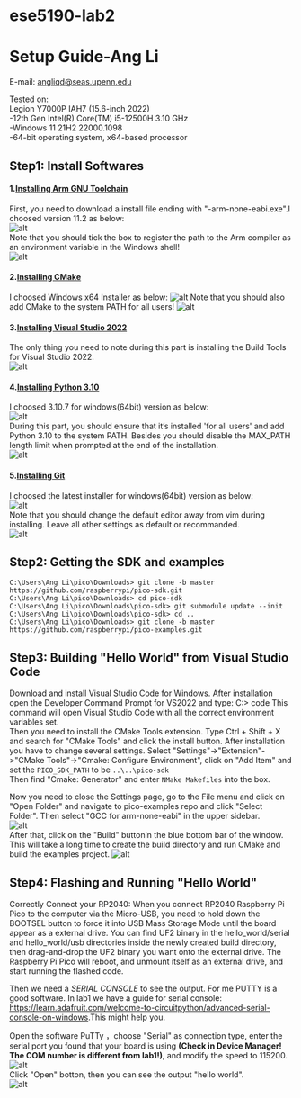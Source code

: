 # ese5190-lab2
# Setup Guide-Ang Li
E-mail: angliqd@seas.upenn.edu

Tested on:  
Legion Y7000P IAH7 (15.6-inch 2022)  
-12th Gen Intel(R) Core(TM) i5-12500H   3.10 GHz  
-Windows 11 21H2 22000.1098  
-64-bit operating system, x64-based processor  
## Step1: Install Softwares
#### 1.[Installing Arm GNU Toolchain](https://developer.arm.com/downloads/-/arm-gnu-toolchain-downloads)  
First, you need to download a install file ending with "-arm-none-eabi.exe".I choosed version 11.2 as below:  
![alt](https://github.com/AngLi-00/ese5190-lab2/blob/4d2396c628fd15491f2d9b771bc2876b1c7374ae/1-arm.png)  
Note that you should tick the box to register the path to the Arm compiler as an environment variable in the Windows shell!  
![alt](https://github.com/AngLi-00/ese5190-lab2/blob/4d2396c628fd15491f2d9b771bc2876b1c7374ae/1-arm2.png)  
  
#### 2.[Installing CMake](https://cmake.org/download/)  
I choosed Windows x64 Installer as below:
![alt](https://github.com/AngLi-00/ese5190-lab2/blob/main/2-cmake.png)
Note that you should also add CMake to the system PATH for all users!
![alt](https://github.com/AngLi-00/ese5190-lab2/blob/main/2-cmake2.png)  

#### 3.[Installing Visual Studio 2022](https://visualstudio.microsoft.com/downloads/#build-tools-for-visual-studio-2022)  
The only thing you need to note during this part is installing the Build Tools for Visual Studio 2022.  
![alt](https://github.com/AngLi-00/ese5190-lab2/blob/main/3-VS2022.png)  

#### 4.[Installing Python 3.10](https://www.python.org/downloads/windows/)   
I choosed 3.10.7 for windows(64bit) version as below:  
![alt](https://github.com/AngLi-00/ese5190-lab2/blob/main/4-Python.png)  
During this part, you should ensure that it’s installed 'for all users' and add Python 3.10 to the system PATH. Besides you should disable the MAX_PATH length limit when prompted at the end of the installation.  
![alt](https://github.com/AngLi-00/ese5190-lab2/blob/main/4-Python2.png)  
#### 5.[Installing Git](https://git-scm.com/download/win)  
I choosed the latest installer for windows(64bit) version as below:  
![alt](https://github.com/AngLi-00/ese5190-lab2/blob/main/5-Git.png)  
Note that you should change the default editor away from vim during installing. Leave all other settings as default or recommanded.  
![alt](https://github.com/AngLi-00/ese5190-lab2/blob/main/5-Git2.png)  


## Step2: Getting the SDK and examples

    C:\Users\Ang Li\pico\Downloads> git clone -b master https://github.com/raspberrypi/pico-sdk.git 
    C:\Users\Ang Li\pico\Downloads> cd pico-sdk
    C:\Users\Ang Li\pico\Downloads\pico-sdk> git submodule update --init 
    C:\Users\Ang Li\pico\Downloads\pico-sdk> cd ..
    C:\Users\Ang Li\pico\Downloads> git clone -b master https://github.com/raspberrypi/pico-examples.git


## Step3: Building "Hello World" from Visual Studio Code  
Download and install Visual Studio Code for Windows. After installation open the Developer Command Prompt for VS2022 and type:
    C:> code
This command will open Visual Studio Code with all the correct environment variables set.  
Then you need to install the CMake Tools extension. Type Ctrl + Shift + X and search for "CMake Tools" and click the install button. After installation you have to change several settings. Select "Settings"->"Extension"->"CMake Tools"->"Cmake: Configure Environment", click on "Add Item" and set the `PICO_SDK_PATH` to be `..\..\pico-sdk`  
Then find "Cmake: Generator" and enter `NMake Makefiles` into the box.  

Now you need to close the Settings page, go to the File menu and click on "Open Folder" and navigate to pico-examples repo and click "Select Folder". Then select "GCC for arm-none-eabi" in the upper sidebar.   
![alt](https://github.com/AngLi-00/ese5190-lab2/blob/main/6-vscode.png)   
After that, click on the "Build" buttonin the blue bottom bar of the window. This will take a long time to create the build directory and run CMake and build the examples project.
![alt](https://github.com/AngLi-00/ese5190-lab2/blob/main/6-vscode2.png)   

## Step4: Flashing and Running "Hello World"
Correctly Connect your RP2040:  When you connect RP2040 Raspberry Pi Pico to the computer via the Micro-USB, you need to hold down the BOOTSEL button to force it into USB Mass Storage Mode until the board appear as a external drive. You can find UF2 binary in the hello_world/serial and hello_world/usb directories inside the newly created build directory, then drag-and-drop the UF2 binary you want onto the external drive. The Raspberry Pi Pico will reboot, and unmount itself as an external drive, and start running the flashed code.  

Then we need a *SERIAL CONSOLE* to see the output. For me PUTTY is a good software. In lab1 we have a guide for serial console: <https://learn.adafruit.com/welcome-to-circuitpython/advanced-serial-console-on-windows>.This might help you.  

Open the software PuTTy ，choose "Serial" as connection type, enter the serial port you found that your board is using **(Check in Device Manager! The COM number is different from lab1!)**, and modify the speed to 115200.   
![alt](https://github.com/AngLi-00/ese5190-lab2/blob/main/7-PUTTY.png)  
Click "Open" botton, then you can see the output "hello world".  
![alt](https://github.com/AngLi-00/ese5190-lab2/blob/main/7-PUTTY2.png)  


